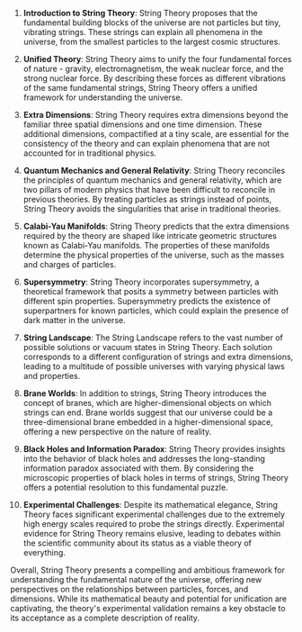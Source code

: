 1. **Introduction to String Theory**: String Theory proposes that the fundamental building blocks of the universe are not particles but tiny, vibrating strings. These strings can explain all phenomena in the universe, from the smallest particles to the largest cosmic structures.

2. **Unified Theory**: String Theory aims to unify the four fundamental forces of nature - gravity, electromagnetism, the weak nuclear force, and the strong nuclear force. By describing these forces as different vibrations of the same fundamental strings, String Theory offers a unified framework for understanding the universe.

3. **Extra Dimensions**: String Theory requires extra dimensions beyond the familiar three spatial dimensions and one time dimension. These additional dimensions, compactified at a tiny scale, are essential for the consistency of the theory and can explain phenomena that are not accounted for in traditional physics.

4. **Quantum Mechanics and General Relativity**: String Theory reconciles the principles of quantum mechanics and general relativity, which are two pillars of modern physics that have been difficult to reconcile in previous theories. By treating particles as strings instead of points, String Theory avoids the singularities that arise in traditional theories.

5. **Calabi-Yau Manifolds**: String Theory predicts that the extra dimensions required by the theory are shaped like intricate geometric structures known as Calabi-Yau manifolds. The properties of these manifolds determine the physical properties of the universe, such as the masses and charges of particles.

6. **Supersymmetry**: String Theory incorporates supersymmetry, a theoretical framework that posits a symmetry between particles with different spin properties. Supersymmetry predicts the existence of superpartners for known particles, which could explain the presence of dark matter in the universe.

7. **String Landscape**: The String Landscape refers to the vast number of possible solutions or vacuum states in String Theory. Each solution corresponds to a different configuration of strings and extra dimensions, leading to a multitude of possible universes with varying physical laws and properties.

8. **Brane Worlds**: In addition to strings, String Theory introduces the concept of branes, which are higher-dimensional objects on which strings can end. Brane worlds suggest that our universe could be a three-dimensional brane embedded in a higher-dimensional space, offering a new perspective on the nature of reality.

9. **Black Holes and Information Paradox**: String Theory provides insights into the behavior of black holes and addresses the long-standing information paradox associated with them. By considering the microscopic properties of black holes in terms of strings, String Theory offers a potential resolution to this fundamental puzzle.

10. **Experimental Challenges**: Despite its mathematical elegance, String Theory faces significant experimental challenges due to the extremely high energy scales required to probe the strings directly. Experimental evidence for String Theory remains elusive, leading to debates within the scientific community about its status as a viable theory of everything.

Overall, String Theory presents a compelling and ambitious framework for understanding the fundamental nature of the universe, offering new perspectives on the relationships between particles, forces, and dimensions. While its mathematical beauty and potential for unification are captivating, the theory's experimental validation remains a key obstacle to its acceptance as a complete description of reality.
